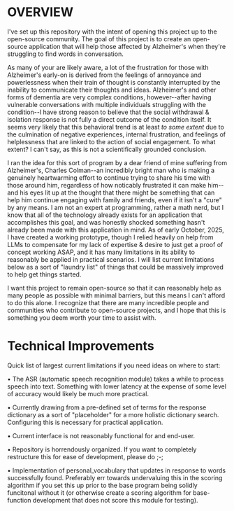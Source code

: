 # **OVERVIEW**
I've set up this repository with the intent of opening this project up to the open-source community. The goal of this project is to create an open-source application that will help those affected by Alzheimer's when they're struggling to find words in conversation. 


As many of your are likely aware, a lot of the frustration for those with Alzheimer's early-on is derived from the feelings of annoyance and powerlessness when their train of thought is constantly interrupted by the inability to communicate their thoughts and ideas. Alzheimer's and other forms of dementia are very complex conditions, however--after having vulnerable conversations with multiple individuals struggling with the condition--I have strong reason to believe that the social withdrawal & isolation response is not fully a direct outcome of the condition itself. It seems very likely that this behavioral trend is at least *to some extent* due to the culmination of negative experiences, internal frustration, and feelings of helplessness that are linked to the action of social engagement. To what extent? I can't say, as this is not a scientifically grounded conclusion.


I ran the idea for this sort of program by a dear friend of mine suffering from Alzheimer's, Charles Colman--an incredibly bright man who is making a genuinely heartwarming effort to continue trying to share his time with those around him, regardless of how noticably frustrated it can make him--and his eyes lit up at the thought that there might be something that can help him continue engaging with family and friends, even if it isn't a "cure" by any means. I am not an expert at programming, rather a math nerd, but I know that all of the technology already exists for an application that accomplishes this goal, and was honestly shocked something hasn't already been made with this application in mind. As of early October, 2025, I have created a working prototype, though I relied heavily on help from LLMs to compensate for my lack of expertise & desire to just get a proof of concept working ASAP, and it has many limitations in its ability to reasonably be applied in practical scenarios. I will list current limitations below as a sort of "laundry list" of things that could be massively improved to help get things started. 


I want this project to remain open-source so that it can reasonably help as many people as possible with minimal barriers, but this means I can't afford to do this alone. I recognize that there are many incredible people and communities who contribute to open-source projects, and I hope that this is something you deem worth your time to assist with.

# **Technical Improvements**
Quick list of largest current limitations if you need ideas on where to start:

• The ASR (automatic speech recognition module) takes a while to process speech into text. Something with lower latency at the expense of some level of accuracy would likely be much more practical.

• Currently drawing from a pre-defined set of terms for the response dictionary as a sort of "placeholder" for a more holistic dictionary search. Configuring this is necessary for practical application.

• Current interface is not reasonably functional for and end-user.

• Repository is horrendously organized. If you want to completely restructure this for ease of development, please do ;-;

• Implementation of personal_vocabulary that updates in response to words successfully found. Preferably err towards undervaluing this in the scoring algorithm if you set this up prior to the base program being solidly funcitonal without it (or otherwise create a scoring algorithm for base-function development that does not score this module for testing).
